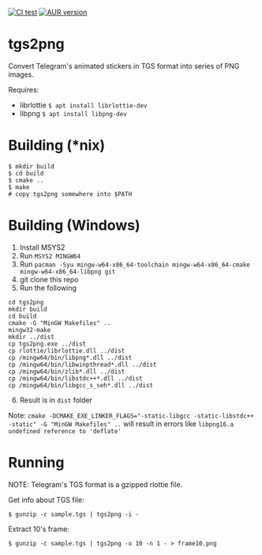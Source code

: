 [![CI test](https://github.com/zevlg/tgs2png/workflows/CI/badge.svg)](https://github.com/zevlg/tgs2png/actions)
[![AUR version](https://img.shields.io/aur/version/tgs2png-git)](https://aur.archlinux.org/packages/tgs2png-git)

# tgs2png

Convert Telegram's animated stickers in TGS format into series of PNG
images.

Requires:
* librlottie `$ apt install librlottie-dev`
* libpng `$ apt install libpng-dev`

# Building (*nix)

```console
$ mkdir build
$ cd build
$ cmake ..
$ make
# copy tgs2png somewhere into $PATH
```

# Building (Windows)

1. Install MSYS2
2. Run `MSYS2 MINGW64`
3. Run `pacman -Syu mingw-w64-x86_64-toolchain mingw-w64-x86_64-cmake mingw-w64-x86_64-libpng git`
4. git clone this repo
5. Run the following
```
cd tgs2png
mkdir build
cd build
cmake -G "MinGW Makefiles" ..
mingw32-make
mkdir ../dist
cp tgs2png.exe ../dist
cp rlottie/librlottie.dll ../dist
cp /mingw64/bin/libpng*.dll ../dist
cp /mingw64/bin/libwinpthread*.dll ../dist
cp /mingw64/bin/zlib*.dll ../dist
cp /mingw64/bin/libstdc++*.dll ../dist
cp /mingw64/bin/libgcc_s_seh*.dll ../dist
```
6. Result is in `dist` folder

Note: `cmake -DCMAKE_EXE_LINKER_FLAGS="-static-libgcc -static-libstdc++ -static" -G "MinGW Makefiles" ..` will result in errors like `libpng16.a undefined reference to 'deflate'`

# Running

NOTE: Telegram's TGS format is a gzipped rlottie file.

Get info about TGS file:
```console
$ gunzip -c sample.tgs | tgs2png -i -
```

Extract 10's frame:
```console
$ gunzip -c sample.tgs | tgs2png -o 10 -n 1 - > frame10.png
```
